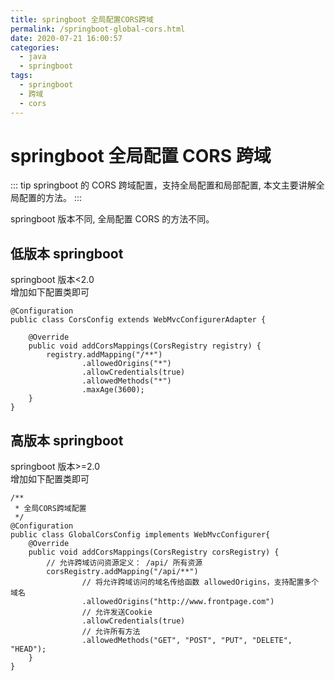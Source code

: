 ```yaml
---
title: springboot 全局配置CORS跨域
permalink: /springboot-global-cors.html
date: 2020-07-21 16:00:57
categories:
  - java
  - springboot
tags:
  - springboot
  - 跨域
  - cors
---
```


# springboot 全局配置 CORS 跨域

::: tip
springboot 的 CORS 跨域配置，支持全局配置和局部配置, 本文主要讲解全局配置的方法。
:::

springboot 版本不同, 全局配置 CORS 的方法不同。

## 低版本 springboot

springboot 版本<2.0  
增加如下配置类即可

```
@Configuration
public class CorsConfig extends WebMvcConfigurerAdapter {

    @Override
    public void addCorsMappings(CorsRegistry registry) {
        registry.addMapping("/**")
                .allowedOrigins("*")
                .allowCredentials(true)
                .allowedMethods("*")
                .maxAge(3600);
    }
}
```

## 高版本 springboot

springboot 版本>=2.0  
增加如下配置类即可

```
/**
 * 全局CORS跨域配置
 */
@Configuration
public class GlobalCorsConfig implements WebMvcConfigurer{
    @Override
    public void addCorsMappings(CorsRegistry corsRegistry) {
        // 允许跨域访问资源定义： /api/ 所有资源
        corsRegistry.addMapping("/api/**")
                // 将允许跨域访问的域名传给函数 allowedOrigins，支持配置多个域名
                .allowedOrigins("http://www.frontpage.com")
                // 允许发送Cookie
                .allowCredentials(true)
                // 允许所有方法
                .allowedMethods("GET", "POST", "PUT", "DELETE", "HEAD");
    }
}
```
